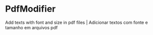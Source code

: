 # PdfModifier
Add texts with font and size in pdf files | Adicionar textos com fonte e tamanho em arquivos pdf
